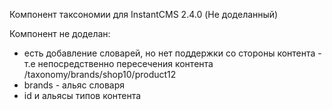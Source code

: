 Компонент таксономии для InstantCMS 2.4.0 (Не доделанный)

Компонент не доделан:
- есть добавление словарей, но нет поддержки со стороны контента - т.е непосредственно пересечения контента
/taxonomy/brands/shop10/product12
- brands - альяс словаря
- id и альясы типов контента
